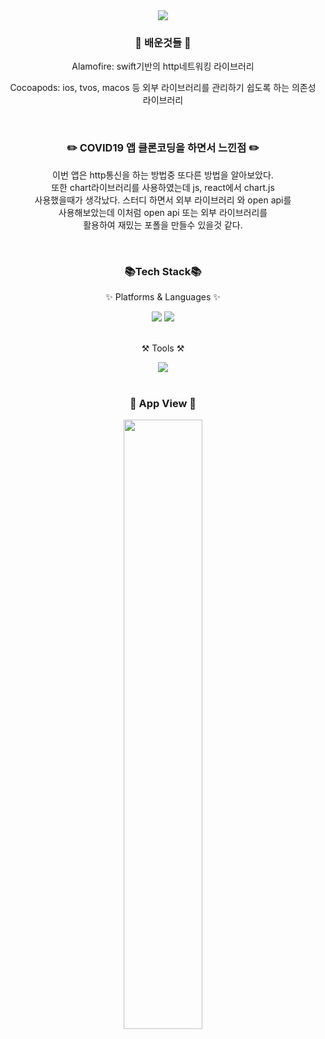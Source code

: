 <div align=center>
  <img src="https://capsule-render.vercel.app/api?type=waving&color=auto&height=200&section=header&text=COVID19-App&fontSize=60" />
</div>

<div align=center>
  <h3>🧐 배운것들 🧐</h3>
  <div>
    <p>Alamofire: swift기반의 http네트워킹 라이브러리</p>
    <p>Cocoapods: ios, tvos, macos 등 외부 라이브러리를 관리하기 쉽도록 하는 의존성 라이브러리</p>
  </div>
</div>

<br>

<div align=center>
  <h3>✏️ COVID19 앱 클론코딩을 하면서 느낀점 ✏️</h3>
  <div>
    <p>
      이번 앱은 http통신을 하는 방법중 또다른 방법을 알아보았다.<br>
      또한 chart라이브러리를 사용하였는데 js, react에서 chart.js<br>
      사용했을때가 생각났다. 스터디 하면서 외부 라이브러리 와 open api를<br>
      사용해보았는데 이처럼 open api 또는 외부 라이브러리를 <br>
      활용하여 재밌는 포폴을 만들수 있을것 같다.
    </p>
  </div>
</div>

<br>

<div align=center>
  <h3>📚Tech Stack📚</h3>
  <p>✨ Platforms & Languages ✨</p>
</div>
<div align=center>
  <img src="https://img.shields.io/badge/Swift-F05138?style=flat&logo=Swift&logoColor=white"/>
  <img src="https://img.shields.io/badge/Storyboard-F05138?style=flat&logo=Storyboard&logoColor=white"/>
</div>

<br>

<div align=center>
  <p>⚒️ Tools ⚒️</p>
</div>
<div align=center>
	<img src="https://img.shields.io/badge/Xcode-147EFB?style=flat&logo=Xcode&logoColor=white"/>
</div>

<br>

<div align=center>
<h3>📱 App View 📱</h3>
  <img style="width:50%" src="https://github.com/Jeong-HanGyeol/COVID19/blob/main/covid.gif" />
</div>
